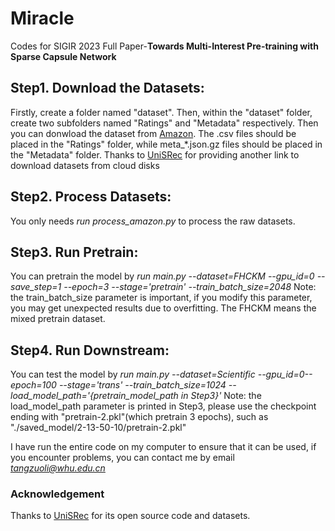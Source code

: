# Miracle
Codes for SIGIR 2023 Full Paper-**Towards Multi-Interest Pre-training with Sparse Capsule Network**

## Step1. Download the Datasets:
  Firstly, create a folder named "dataset". Then, within the "dataset" folder, create two subfolders named "Ratings" and "Metadata" respectively. Then you can donwload the dataset from [Amazon](https://nijianmo.github.io/amazon/index.html). The .csv files should be placed in the "Ratings" folder, while meta_\*.json.gz files should be placed in the "Metadata" folder. Thanks to [UniSRec](https://github.com/RUCAIBox/UniSRec) for providing another link to download datasets from cloud disks
 
## Step2. Process Datasets:
  You only needs *run process_amazon.py* to process the raw datasets.
  
## Step3. Run Pretrain:
  You can pretrain the model by *run main.py --dataset=FHCKM --gpu_id=0 --save_step=1 --epoch=3 --stage='pretrain' --train_batch_size=2048*
  Note: the train_batch_size parameter is important, if you modify this parameter, you may get unexpected results due to overfitting. The FHCKM means the mixed pretrain dataset.
 
## Step4. Run Downstream:
  You can test the model by *run main.py --dataset=Scientific --gpu_id=0--epoch=100 --stage='trans' --train_batch_size=1024 --load_model_path='{pretrain_model_path in Step3}'*
  Note: the load_model_path parameter is printed in Step3, please use the checkpoint ending with "pretrain-2.pkl"(which pretrain 3 epochs), such as "./saved_model/2-13-50-10/pretrain-2.pkl"


I have run the entire code on my computer to ensure that it can be used, if you encounter problems, you can contact me by email *tangzuoli@whu.edu.cn*
### Acknowledgement
Thanks to [UniSRec](https://github.com/RUCAIBox/UniSRec) for its open source code and datasets.

